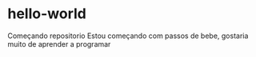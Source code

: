 # hello-world
Começando repositorio 
Estou começando com passos de bebe, gostaria muito de aprender a programar
